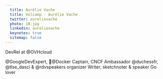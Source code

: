 ```yaml
---
  title: Aurélie Vache
  title: Volcamp - Aurélie Vache
  twitter: aurelievache
  photo: 18.jpg
  linkedin: aurelievache
  keynotes: true
  sitemap: false
---
```

DevRel at @OVHcloud

@GoogleDevExpert, 🐳@Docker Captain, CNCF Ambassador
@duchessfr, @tlse_dasci & @rdvspeakers organizer
Writer, sketchnoter & speaker
Go lover